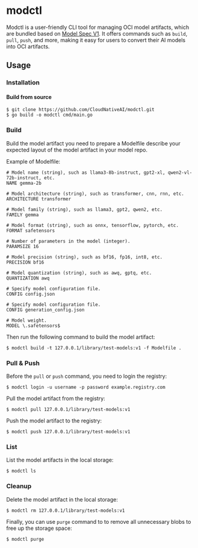 # modctl

Modctl is a user-friendly CLI tool for managing OCI model artifacts, which are bundled based on [Model Spec V1](https://github.com/CloudNativeAI/model-spec).
It offers commands such as `build`, `pull`, `push`, and more, making it easy for users to convert their AI models into OCI artifacts.

## Usage

### Installation

#### Build from source

```shell
$ git clone https://github.com/CloudNativeAI/modctl.git
$ go build -o modctl cmd/main.go
```

### Build

Build the model artifact you need to prepare a Modelfile describe your expected layout of the model artifact in your model repo.

Example of Modelfile:

```shell
# Model name (string), such as llama3-8b-instruct, gpt2-xl, qwen2-vl-72b-instruct, etc.
NAME gemma-2b

# Model architecture (string), such as transformer, cnn, rnn, etc.
ARCHITECTURE transformer

# Model family (string), such as llama3, gpt2, qwen2, etc.
FAMILY gemma

# Model format (string), such as onnx, tensorflow, pytorch, etc.
FORMAT safetensors

# Number of parameters in the model (integer).
PARAMSIZE 16

# Model precision (string), such as bf16, fp16, int8, etc.
PRECISION bf16

# Model quantization (string), such as awq, gptq, etc.
QUANTIZATION awq

# Specify model configuration file.
CONFIG config.json

# Specify model configuration file.
CONFIG generation_config.json

# Model weight.
MODEL \.safetensors$
```

Then run the following command to build the model artifact:

```shell
$ modctl build -t 127.0.0.1/library/test-models:v1 -f Modelfile .
```

### Pull & Push

Before the `pull` or `push` command, you need to login the registry:

```shell
$ modctl login -u username -p password example.registry.com
```

Pull the model artifact from the registry:

```shell
$ modctl pull 127.0.0.1/library/test-models:v1
```

Push the model artifact to the registry:

```shell
$ modctl push 127.0.0.1/library/test-models:v1
```

### List

List the model artifacts in the local storage:

```shell
$ modctl ls
```

### Cleanup

Delete the model artifact in the local storage:

```shell
$ modctl rm 127.0.0.1/library/test-models:v1
```

Finally, you can use `purge` command to to remove all unnecessary blobs to free up the storage space:

```shell
$ modctl purge
```
